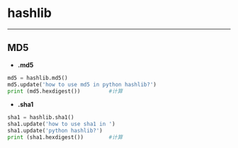 # hashlib

---

## MD5

- **.md5**

```python
md5 = hashlib.md5()
md5.update('how to use md5 in python hashlib?')
print (md5.hexdigest())			#计算
```

- **.sha1**

```python
sha1 = hashlib.sha1()
sha1.update('how to use sha1 in ')
sha1.update('python hashlib?')
print (sha1.hexdigest())		#计算
```

